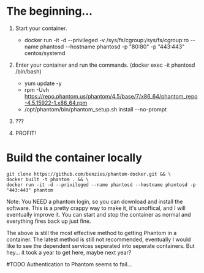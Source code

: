 # The beginning...

1. Start your container.

      - docker run -it -d --privileged -v /sys/fs/cgroup:/sys/fs/cgroup:ro --name phantosd --hostname phantosd -p "80:80" -p "443:443" centos/systemd

2. Enter your container and run the commands. (docker exec -it phantosd /bin/bash)


      - yum update -y
      - rpm -Uvh https://repo.phantom.us/phantom/4.5/base/7/x86_64/phantom_repo-4.5.15922-1.x86_64.rpm
      - /opt/phantom/bin/phantom_setup.sh install --no-prompt
      
 3. ???
 
 4. PROFIT!
 
# Build the container locally
```
git clone https://github.com/benzies/phantom-docker.git && \
docker built -t phantom . && \
docker run -it -d --privileged --name phantosd --hostname phantosd -p "443:443" phantom
```


 
 Note: You NEED a phantom login, so you can download and install the software. This is a pretty crappy way to make it, it's unoffical, and I will eventually improve it. You can start and stop the container as normal and everything fires back up just fine.  


The above is still the most effective method to getting Phantom in a container.  The latest method is still not recommended, eventually I would like to see the dependent services seperated into seperate containers. But hey... it took a year to get here, maybe next year?

#TODO
Authentication to Phantom seems to fail...